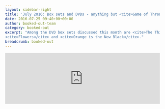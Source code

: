 ```yaml
---
layout: sidebar-right
title: 'July 2016: Box sets and DVDs - anything but <cite>Game of Thrones</cite>'
date: 2016-07-25 09:40:00+00:00
author: booked-out-team
category: booked-out
excerpt: "Among the DVD box sets discussed this month are <cite>The Thick of It</cite>, <cite>Girls</cite>,
<cite>Flowers</cite> and <cite>Orange is the New Black</cite>."
breadcrumb: booked-out
---
```

<iframe width="100%" height="166" scrolling="no" frameborder="no" src="https://w.soundcloud.com/player/?url=https%3A//api.soundcloud.com/tracks/274869180&amp;color=ff5500&amp;auto_play=false&amp;hide_related=false&amp;show_comments=true&amp;show_user=true&amp;show_reposts=false"></iframe>

